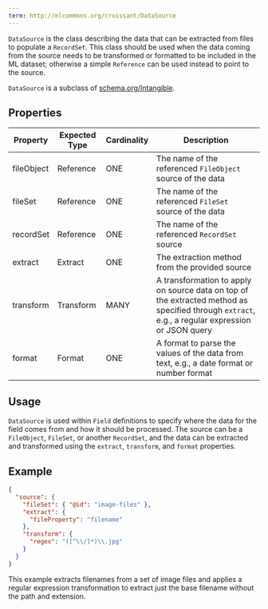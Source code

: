 ```yaml
---
term: http://mlcommons.org/croissant/DataSource
---
```


`DataSource` is the class describing the data that can be extracted from files to populate a `RecordSet`. This class should be used when the data coming from the source needs to be transformed or formatted to be included in the ML dataset; otherwise a simple `Reference` can be used instead to point to the source.

`DataSource` is a subclass of [schema.org/Intangible](https://schema.org/Intangible).

## Properties

| Property | Expected Type | Cardinality | Description |
|----------|---------------|-------------|-------------|
| fileObject | Reference | ONE | The name of the referenced `FileObject` source of the data |
| fileSet | Reference | ONE | The name of the referenced `FileSet` source of the data |
| recordSet | Reference | ONE | The name of the referenced `RecordSet` source |
| extract | Extract | ONE | The extraction method from the provided source |
| transform | Transform | MANY | A transformation to apply on source data on top of the extracted method as specified through `extract`, e.g., a regular expression or JSON query |
| format | Format | ONE | A format to parse the values of the data from text, e.g., a date format or number format |

## Usage

`DataSource` is used within `Field` definitions to specify where the data for the field comes from and how it should be processed. The source can be a `FileObject`, `FileSet`, or another `RecordSet`, and the data can be extracted and transformed using the `extract`, `transform`, and `format` properties.

## Example

```json
{
  "source": {
    "fileSet": { "@id": "image-files" },
    "extract": {
      "fileProperty": "filename"
    },
    "transform": {
      "regex": "([^\\/]*)\\.jpg"
    }
  }
}
```

This example extracts filenames from a set of image files and applies a regular expression transformation to extract just the base filename without the path and extension.